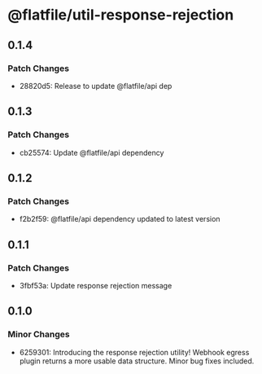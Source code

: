 # @flatfile/util-response-rejection

## 0.1.4

### Patch Changes

- 28820d5: Release to update @flatfile/api dep

## 0.1.3

### Patch Changes

- cb25574: Update @flatfile/api dependency

## 0.1.2

### Patch Changes

- f2b2f59: @flatfile/api dependency updated to latest version

## 0.1.1

### Patch Changes

- 3fbf53a: Update response rejection message

## 0.1.0

### Minor Changes

- 6259301: Introducing the response rejection utility! Webhook egress plugin returns a more usable data structure. Minor bug fixes included.
